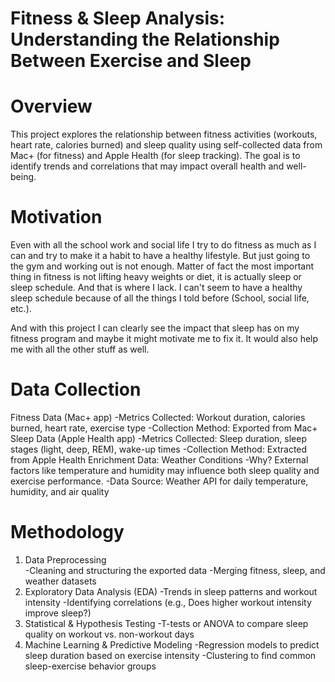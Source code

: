 # Fitness & Sleep Analysis: Understanding the Relationship Between Exercise and Sleep
# Overview
This project explores the relationship between fitness activities (workouts, heart rate, calories burned) and sleep quality using self-collected data from Mac+ (for fitness) and Apple Health (for sleep tracking). The goal is to identify trends and correlations that may impact overall health and well-being.
# Motivation
Even with all the school work and social life I try to do fitness as much as I can and try to make it a habit to have a healthy lifestyle. But just going to the gym and working out is not enough. Matter of fact the most important thing in fitness is not lifting heavy weights or diet, it is actually sleep or sleep schedule. And that is where I lack. I can't seem to have a healthy sleep schedule because of all the things I told before (School, social life, etc.). 

And with this project I can clearly see the impact that sleep has on my fitness program and maybe it might motivate me to fix it. It would also help me with all the other stuff as well.
# Data Collection
Fitness Data (Mac+ app)
-Metrics Collected: Workout duration, calories burned, heart rate, exercise type
-Collection Method: Exported from Mac+
Sleep Data (Apple Health app)
  -Metrics Collected: Sleep duration, sleep stages (light, deep, REM), wake-up times
  -Collection Method: Extracted from Apple Health
Enrichment Data: Weather Conditions
  -Why? External factors like temperature and humidity may influence both sleep quality and exercise performance.
  -Data Source: Weather API for daily temperature, humidity, and air quality
# Methodology
 1. Data Preprocessing  
  -Cleaning and structuring the exported data
  -Merging fitness, sleep, and weather datasets
 3. Exploratory Data Analysis (EDA)
  -Trends in sleep patterns and workout intensity
  -Identifying correlations (e.g., Does higher workout intensity improve sleep?)
 4. Statistical & Hypothesis Testing
  -T-tests or ANOVA to compare sleep quality on workout vs. non-workout days
 5. Machine Learning & Predictive Modeling 
  -Regression models to predict sleep duration based on exercise intensity
  -Clustering to find common sleep-exercise behavior groups
